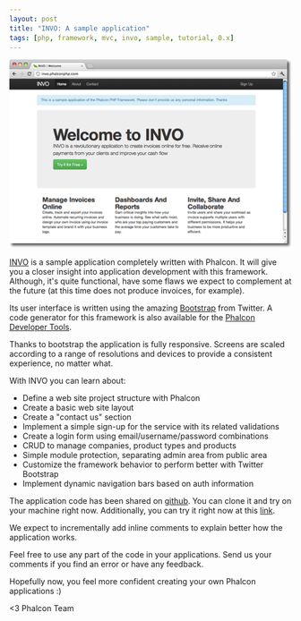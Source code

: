 ```yaml
---
layout: post
title: "INVO: A sample application"
tags: [php, framework, mvc, invo, sample, tutorial, 0.x]
---
```


![Invo Application](assets/files/2012-04-07-invo.png)

[INVO](https://github.com/phalcon/invo) is a sample application completely written with Phalcon. It will give you a closer insight into application development with this framework. Although, it's quite functional, have some flaws we expect to complement at the future (at this time does not produce invoices, for example).

<!--more-->
Its user interface is written using the amazing [Bootstrap](https://twitter.github.com) from Twitter. A code generator for this framework is also available for the [Phalcon Developer Tools](https://docs.phalconphp.com/en/latest/reference/tools.html).

Thanks to bootstrap the application is fully responsive. Screens are scaled according to a range of resolutions and devices to provide a consistent experience, no matter what.

With INVO you can learn about:

- Define a web site project structure with Phalcon
- Create a basic web site layout
- Create a "contact us" section
- Implement a simple sign-up for the service with its related validations
- Create a login form using email/username/password combinations 
- CRUD to manage companies, product types and products
- Simple module protection, separating admin area from public area
- Customize the framework behavior to perform better with Twitter Bootstrap
- Implement dynamic navigation bars based on auth information

The application code has been shared on [github](https://github.com/phalcon/invo). You can clone it and try on your machine right now. Additionally, you can try it right now at this [link](https://invo.phalconphp.com).

We expect to incrementally add inline comments to explain better how the application works.

Feel free to use any part of the code in your applications. Send us your comments if you find an error or have any feedback. 

Hopefully now, you feel more confident creating your own Phalcon applications :)

<3 Phalcon Team